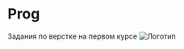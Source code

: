 # Prog

Задания по верстке на первом курсе
![Логотип](https://octodex.github.com/images/orderedlistocat.png "Логотип GitHub")
